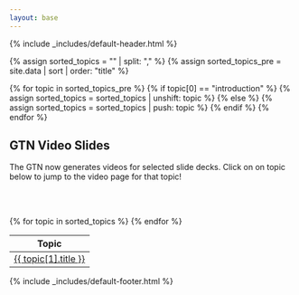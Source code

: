 ```yaml
---
layout: base
---
```


{% include _includes/default-header.html %}

{% assign sorted_topics = "" | split: "," %}
{% assign sorted_topics_pre = site.data | sort | order: "title" %}

{% for topic in sorted_topics_pre %}
    {% if topic[0] == "introduction" %}
        {% assign sorted_topics = sorted_topics | unshift: topic %}
    {% else %}
        {% assign sorted_topics = sorted_topics | push: topic %}
    {% endif %}
{% endfor %}

<div class="container main-content">
<section>

<h1> GTN Video Slides </h1>

The GTN now generates videos for selected slide decks. Click on on topic below to jump to the video page for that topic!

<br/><br/>

<table class="table table-striped">
 <thead>
  <tr><th>Topic</th></tr>
 </thead>
 <tbody>
  {% for topic in sorted_topics %}
  <tr><td><a href="{{ site.baseurl }}/topics/{{ topic[1].name }}/videos/">{{ topic[1].title }}</a></td></tr>
  {% endfor %}
 </tbody>
</table>

</section>
</div>
{% include _includes/default-footer.html %}
